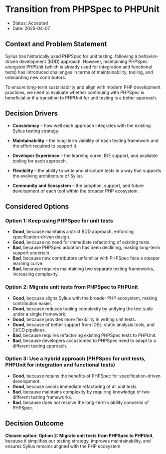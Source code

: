 # Transition from PHPSpec to PHPUnit

* Status: Accepted
* Date: 2025-04-07

## Context and Problem Statement

Sylius has historically used PHPSpec for unit testing, following a behavior-driven development (BDD) approach. However, 
maintaining PHPSpec alongside PHPUnit (which is already used for integration and functional tests) has introduced challenges 
in terms of maintainability, tooling, and onboarding new contributors.

To ensure long-term sustainability and align with modern PHP development practices, we need to evaluate whether 
continuing with PHPSpec is beneficial or if a transition to PHPUnit for unit testing is a better approach.

## Decision Drivers

* **Consistency** – how well each approach integrates with the existing Sylius testing strategy.

* **Maintainability** – the long-term viability of each testing framework and the effort required to support it.

* **Developer Experience** – the learning curve, IDE support, and available tooling for each approach.

* **Flexibility** – the ability to write and structure tests in a way that supports the evolving architecture of Sylius.

* **Community and Ecosystem** – the adoption, support, and future development of each tool within the broader PHP ecosystem.

## Considered Options

### Option 1: Keep using PHPSpec for unit tests

* **Good**, because maintains a strict BDD approach, enforcing specification-driven design.
* **Good**, because no need for immediate refactoring of existing tests.
* **Bad**, because PHPSpec adoption has been declining, making long-term support uncertain.
* **Bad**, because new contributors unfamiliar with PHPSpec face a steeper learning curve.
* **Bad**, because requires maintaining two separate testing frameworks, increasing complexity.

### Option 2: Migrate unit tests from PHPSpec to PHPUnit

* **Good**, because aligns Sylius with the broader PHP ecosystem, making contribution easier.
* **Good**, because reduces tooling complexity by unifying the test suite under a single framework.
* **Good**, because provides more flexibility in writing unit tests.
* **Good**, because of better support from IDEs, static analysis tools, and CI/CD pipelines.
* **Bad**, because requires refactoring existing PHPSpec tests to PHPUnit.
* **Bad**, because developers accustomed to PHPSpec need to adapt to a different testing approach.

### Option 3: Use a hybrid approach (PHPSpec for unit tests, PHPUnit for integration and functional tests)

* **Good**, because retains the benefits of PHPSpec for specification-driven development.
* **Good**, because avoids immediate refactoring of all unit tests.
* **Bad**, because maintains complexity by requiring knowledge of two different testing frameworks.
* **Bad**, because does not resolve the long-term viability concerns of PHPSpec.

## Decision Outcome

**Chosen option**: **Option 2: Migrate unit tests from PHPSpec to PHPUnit**, because it simplifies our testing strategy, 
improves maintainability, and ensures Sylius remains aligned with the PHP ecosystem.
